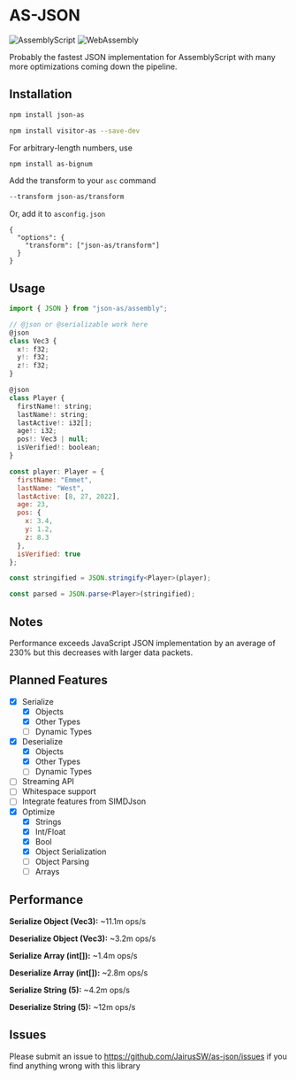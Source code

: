 # AS-JSON
![AssemblyScript](https://img.shields.io/badge/AssemblyScript-blue)
![WebAssembly](https://img.shields.io/badge/WebAssemby-purple)

Probably the fastest JSON implementation for AssemblyScript with many more optimizations coming down the pipeline.
## Installation

```bash
npm install json-as
```
```bash
npm install visitor-as --save-dev
```

For arbitrary-length numbers, use

```bash
npm install as-bignum
```

Add the transform to your `asc` command

```bash
--transform json-as/transform
```

Or, add it to `asconfig.json`

```
{
  "options": {
    "transform": ["json-as/transform"]
  }
}
```

## Usage

```js
import { JSON } from "json-as/assembly";

// @json or @serializable work here
@json
class Vec3 {
  x!: f32;
  y!: f32;
  z!: f32;
}

@json
class Player {
  firstName!: string;
  lastName!: string;
  lastActive!: i32[];
  age!: i32;
  pos!: Vec3 | null;
  isVerified!: boolean;
}

const player: Player = {
  firstName: "Emmet",
  lastName: "West",
  lastActive: [8, 27, 2022],
  age: 23,
  pos: {
    x: 3.4,
    y: 1.2,
    z: 8.3
  },
  isVerified: true
};

const stringified = JSON.stringify<Player>(player);

const parsed = JSON.parse<Player>(stringified);
```

## Notes

Performance exceeds JavaScript JSON implementation by an average of 230% but this decreases with larger data packets.

## Planned Features

- [x] Serialize
  - [x] Objects
  - [x] Other Types
  - [ ] Dynamic Types
- [x] Deserialize
  - [x] Objects
  - [x] Other Types
  - [ ] Dynamic Types
- [ ] Streaming API
- [ ] Whitespace support
- [ ] Integrate features from SIMDJson
- [x] Optimize
  - [x] Strings
  - [x] Int/Float
  - [x] Bool
  - [x] Object Serialization
  - [ ] Object Parsing
  - [ ] Arrays
## Performance

**Serialize Object (Vec3):** ~11.1m ops/s

**Deserialize Object (Vec3):** ~3.2m ops/s

**Serialize Array (int[]):** ~1.4m ops/s

**Deserialize Array (int[]):** ~2.8m ops/s

**Serialize String (5):** ~4.2m ops/s

**Deserialize String (5):** ~12m ops/s

## Issues

Please submit an issue to https://github.com/JairusSW/as-json/issues if you find anything wrong with this library